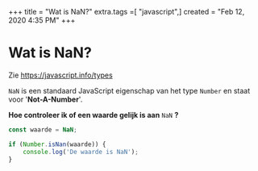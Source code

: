 +++
title = "Wat is NaN?"
extra.tags =[ "javascript",]
created = "Feb 12, 2020 4:35 PM"
+++
# Wat is NaN?
Zie https://javascript.info/types

`NaN` is een standaard JavaScript eigenschap van het type `Number`  en staat voor '**Not-A-Number**'.

**Hoe controleer ik of een waarde gelijk is aan** `NaN` **?**

```jsx
const waarde = NaN;

if (Number.isNan(waarde)) {
    console.log('De waarde is NaN');
}
```